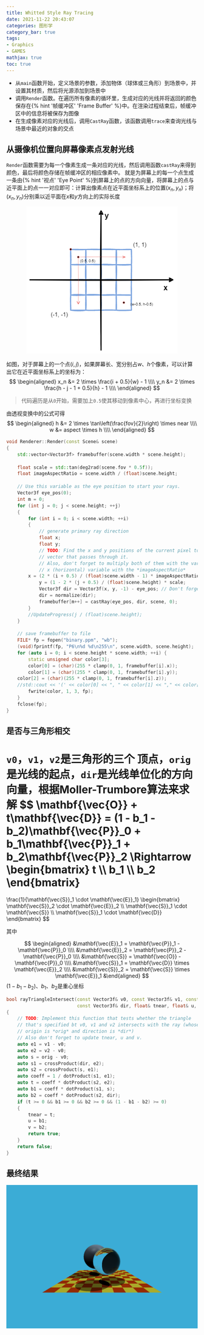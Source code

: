 ```yaml
---
title: Whitted Style Ray Tracing
date: 2021-11-22 20:43:07
categories: 图形学
category_bar: true
tags:
- Graphics
- GAMES
mathjax: true
toc: true
---
```

* 从`main`函数开始，定义场景的参数，添加物体（球体或三角形）到场景中，并设置其材质，然后将光源添加到场景中
* 调用`Render`函数。在遍历所有像素的循环里，生成对应的光线并将返回的颜色保存在{% hint '帧缓冲区' 'Frame Buffer' %}中。在渲染过程结束后，帧缓冲区中的信息将被保存为图像
* 在生成像素对应的光线后，调用`CastRay`函数，该函数调用`trace`来查询光线与场景中最近的对象的交点

<!-- more -->

## 从摄像机位置向屏幕像素点发射光线

`Render`函数需要为每一个像素生成一条对应的光线，然后调用函数`castRay`来得到颜色，最后将颜色存储在帧缓冲区的相应像素中。 就是为屏幕上的每一个点生成一条由{% hint '视点' 'Eye Point' %}到屏幕上的点的方向向量，将屏幕上的点与近平面上的点一一对应即可：计算出像素点在近平面坐标系上的位置$(x_n, y_n)$；将$(x_n, y_n)$分别乘以近平面在$x$和$y$方向上的实际长度

<center>
    <img src="21/scene-ray-coord.png" alt="" />
</center>

如图，对于屏幕上的一个点$(i, j)$，如果屏幕长、宽分别占$w$、$h$个像素，可以计算出它在近平面坐标系上的坐标为：
$$
\begin{aligned}
x_n &= 2 \times \frac{i + 0.5}{w} - 1 \\\\
y_n &= 2 \times \frac{h - j - 1 + 0.5}{h} - 1 \\\\
\end{aligned}
$$

> 代码遍历是从`0`开始，需要加上`0.5`使其移动到像素中心，再进行坐标变换

由透视变换中的公式可得
$$
\begin{aligned}
h &= 2 \times \tan\left(\frac{fov}{2}\right) \times near \\\\
w &= aspect \times h \\\\
\end{aligned}
$$

```c++
void Renderer::Render(const Scene& scene)
{
    std::vector<Vector3f> framebuffer(scene.width * scene.height);

    float scale = std::tan(deg2rad(scene.fov * 0.5f));
    float imageAspectRatio = scene.width / (float)scene.height;

    // Use this variable as the eye position to start your rays.
    Vector3f eye_pos(0);
    int m = 0;
    for (int j = 0; j < scene.height; ++j)
    {
        for (int i = 0; i < scene.width; ++i)
        {
            // generate primary ray direction
            float x;
            float y;
            // TODO: Find the x and y positions of the current pixel to get the direction
            // vector that passes through it.
            // Also, don't forget to multiply both of them with the variable *scale*, and
            // x (horizontal) variable with the *imageAspectRatio*            
        x = (2 * (i + 0.5) / (float)scene.width - 1) * imageAspectRatio * scale;
            y = (1 - 2 * (j + 0.5) / (float)scene.height) * scale;
            Vector3f dir = Vector3f(x, y, -1) - eye_pos; // Don't forget to normalize this direction!
            dir = normalize(dir);
            framebuffer[m++] = castRay(eye_pos, dir, scene, 0);
        }
        //UpdateProgress(j / (float)scene.height);
    }

    // save framebuffer to file
    FILE* fp = fopen("binary.ppm", "wb");
    (void)fprintf(fp, "P6\n%d %d\n255\n", scene.width, scene.height);
    for (auto i = 0; i < scene.height * scene.width; ++i) {
        static unsigned char color[3];
        color[0] = (char)(255 * clamp(0, 1, framebuffer[i].x));
        color[1] = (char)(255 * clamp(0, 1, framebuffer[i].y));
    color[2] = (char)(255 * clamp(0, 1, framebuffer[i].z));
    //std::cout << '(' << color[0] << ", " << color[1] << "," << color[2] << ")" << std::endl;
        fwrite(color, 1, 3, fp);
    }
    fclose(fp);    
}
```

## 是否与三角形相交

`v0`，`v1`，`v2`是三角形的三个 顶点，`orig`是光线的起点，`dir`是光线单位化的方向向量，根据**Moller-Trumbore**算法来求解
$$
\mathbf{\vec{O}} + t\mathbf{\vec{D}} = (1 - b_1 - b_2)\mathbf{\vec{P}}_0 + b_1\mathbf{\vec{P}}_1 + b_2\mathbf{\vec{P}}_2
 \Rightarrow
\begin{bmatrix}
t \\\\
b_1 \\\\
b_2
\end{bmatrix}
=
\frac{1}{\mathbf{\vec{S}}_1 \cdot \mathbf{\vec{E}}_1}
\begin{bmatrix}
\mathbf{\vec{S}}_2 \cdot \mathbf{\vec{E}}_2 \\\\
\mathbf{\vec{S}}_1 \cdot \mathbf{\vec{S}} \\\\
\mathbf{\vec{S}}_1 \cdot \mathbf{\vec{D}}
\end{bmatrix}
$$

其中

$$
\begin{aligned}
&\mathbf{\vec{E}}_1 = \mathbf{\vec{P}}_1 - \mathbf{\vec{P}}_0 \\\\
&\mathbf{\vec{E}}_2 = \mathbf{\vec{P}}_2 - \mathbf{\vec{P}}_0 \\\\
&\mathbf{\vec{S}} = \mathbf{\vec{O}} - \mathbf{\vec{P}}_0 \\\\
&\mathbf{\vec{S}}_1 = \mathbf{\vec{D}} \times \mathbf{\vec{E}}_2 \\\\
&\mathbf{\vec{S}}_2 = \mathbf{\vec{S}} \times \mathbf{\vec{E}}_1
&\end{aligned}
$$
$(1 - b_1 - b_2)$、$b_1$、$b_2$是重心坐标

```c++
bool rayTriangleIntersect(const Vector3f& v0, const Vector3f& v1, const Vector3f& v2, const Vector3f& orig,
                          const Vector3f& dir, float& tnear, float& u, float& v)
{
    // TODO: Implement this function that tests whether the triangle
    // that's specified bt v0, v1 and v2 intersects with the ray (whose
    // origin is *orig* and direction is *dir*)
    // Also don't forget to update tnear, u and v.
    auto e1 = v1 - v0;
    auto e2 = v2 - v0;
    auto s = orig - v0;
    auto s1 = crossProduct(dir, e2);
    auto s2 = crossProduct(s, e1);
    auto coeff = 1 / dotProduct(s1, e1);
    auto t = coeff * dotProduct(s2, e2);
    auto b1 = coeff * dotProduct(s1, s);
    auto b2 = coeff * dotProduct(s2, dir);
    if (t >= 0 && b1 >= 0 && b2 >= 0 && (1 - b1 - b2) >= 0)
    {
        tnear = t;
        u = b1;
        v = b2;
        return true;
    }
    return false;
}
```

## 最终结果

<center>
    <img src="21/binary.png" alt="" />
</center>
